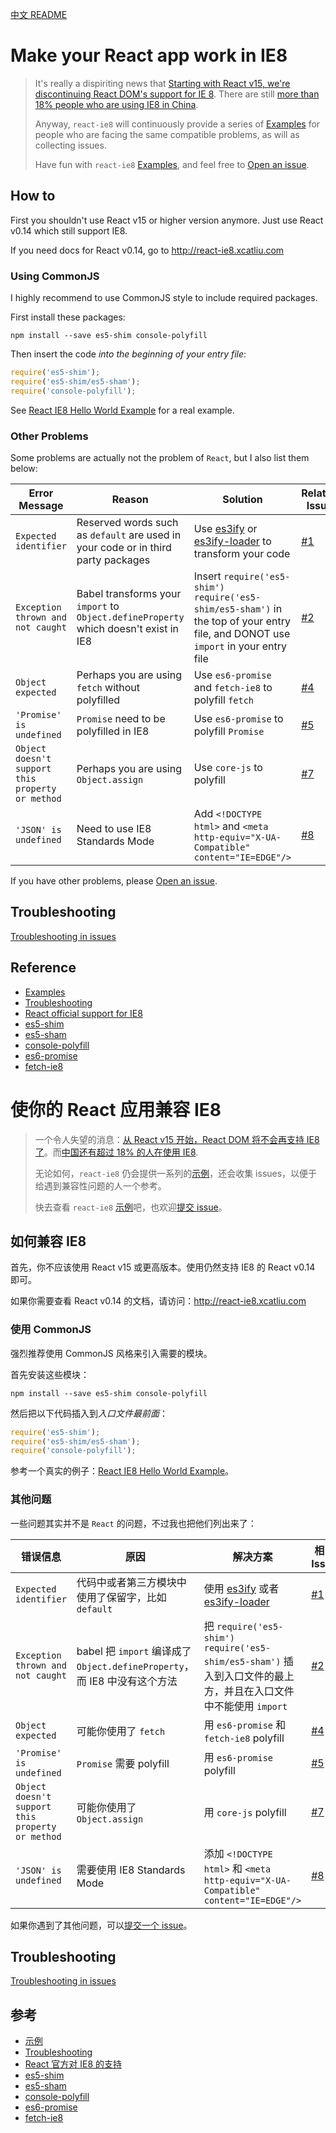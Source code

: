 [中文 README](#cn-make-your-react-app-work-in-ie8)

# Make your React app work in IE8

> It's really a dispiriting news that [Starting with React v15, we're discontinuing React DOM's support for IE 8][Discontinuing IE 8 Support in React DOM]. There are still [more than 18% people who are using IE8 in China][IE8-in-China].
>
> Anyway, `react-ie8` will continuously provide a series of [Examples] for people who are facing the same compatible problems, as will as collecting issues.
>
> Have fun with `react-ie8` [Examples], and feel free to [Open an issue].

## How to

First you shouldn't use React v15 or higher version anymore. Just use React v0.14 which still support IE8.

If you need docs for React v0.14, go to http://react-ie8.xcatliu.com

### Using CommonJS

I highly recommend to use CommonJS style to include required packages.

First install these packages:

```shell
npm install --save es5-shim console-polyfill
```

Then insert the code *into the beginning of your entry file*:

```js
require('es5-shim');
require('es5-shim/es5-sham');
require('console-polyfill');
```

See [React IE8 Hello World Example][Hello World] for a real example.

### Other Problems

Some problems are actually not the problem of `React`, but I also list them below:

Error Message | Reason | Solution | Related Issue | Example
------------- | ------ | -------- | ------------- | -------
`Expected identifier` | Reserved words such as `default` are used in your code or in third party packages | Use [es3ify] or [es3ify-loader] to transform your code | [#1] | [Fetch IE8]
`Exception thrown and not caught` | Babel transforms your `import` to `Object.defineProperty` which doesn't exist in IE8 | Insert `require('es5-shim')` `require('es5-shim/es5-sham')` in the top of your entry file, and DONOT use `import` in your entry file | [#2] | [Hello World]
`Object expected` | Perhaps you are using `fetch` without polyfilled | Use `es6-promise` and `fetch-ie8` to polyfill `fetch` | [#4] | [Fetch IE8]
`'Promise' is undefined` | `Promise` need to be polyfilled in IE8 | Use `es6-promise` to polyfill `Promise` | [#5] | [Fetch IE8]
`Object doesn't support this property or method` | Perhaps you are using `Object.assign` | Use `core-js` to polyfill | [#7] | [Object Assign]
`'JSON' is undefined` | Need to use IE8 Standards Mode | Add `<!DOCTYPE html>` and `<meta http-equiv="X-UA-Compatible" content="IE=EDGE"/>` | [#8] | [Hello World]

If you have other problems, please [Open an issue].

## Troubleshooting

[Troubleshooting in issues][Troubleshooting]

## Reference

- [Examples]
- [Troubleshooting]
- [React official support for IE8]
- [es5-shim]
- [es5-sham]
- [console-polyfill]
- [es6-promise]
- [fetch-ie8]


<a id="cn-make-your-react-app-work-in-ie8"></a>

# 使你的 React 应用兼容 IE8

> 一个令人失望的消息：[从 React v15 开始，React DOM 将不会再支持 IE8 了][Discontinuing IE 8 Support in React DOM]。而[中国还有超过 18% 的人在使用 IE8][IE8-in-China].
>
> 无论如何，`react-ie8` 仍会提供一系列的[示例][Examples]，还会收集 issues，以便于给遇到兼容性问题的人一个参考。
>
> 快去查看 `react-ie8` [示例][Examples]吧，也欢迎[提交 issue][Open an issue]。

## 如何兼容 IE8

首先，你不应该使用 React v15 或更高版本。使用仍然支持 IE8 的 React v0.14 即可。

如果你需要查看 React v0.14 的文档，请访问：http://react-ie8.xcatliu.com

### 使用 CommonJS

强烈推荐使用 CommonJS 风格来引入需要的模块。

首先安装这些模块：

```shell
npm install --save es5-shim console-polyfill
```

然后把以下代码插入到*入口文件最前面*：

```js
require('es5-shim');
require('es5-shim/es5-sham');
require('console-polyfill');
```

参考一个真实的例子：[React IE8 Hello World Example][Hello World]。

### 其他问题

一些问题其实并不是 `React` 的问题，不过我也把他们列出来了：

错误信息 | 原因 | 解决方案 | 相关 Issue | 示例
-------- | ---- | -------- | ---------- | ----
`Expected identifier` | 代码中或者第三方模块中使用了保留字，比如 `default` | 使用 [es3ify] 或者 [es3ify-loader] | [#1] | [Fetch IE8]
`Exception thrown and not caught` | babel 把 `import` 编译成了 `Object.defineProperty`，而 IE8 中没有这个方法 | 把 `require('es5-shim')` `require('es5-shim/es5-sham')` 插入到入口文件的最上方，并且在入口文件中不能使用 `import` | [#2] | [Hello World]
`Object expected` | 可能你使用了 `fetch` | 用 `es6-promise` 和 `fetch-ie8` polyfill | [#4] | [Fetch IE8]
`'Promise' is undefined` | `Promise` 需要 polyfill | 用 `es6-promise` polyfill | [#5] | [Fetch IE8]
`Object doesn't support this property or method` | 可能你使用了 `Object.assign` | 用 `core-js` polyfill | [#7] | [Object Assign]
`'JSON' is undefined` | 需要使用 IE8 Standards Mode | 添加 `<!DOCTYPE html>` 和 `<meta http-equiv="X-UA-Compatible" content="IE=EDGE"/>` | [#8] | [Hello World]

如果你遇到了其他问题，可以[提交一个 issue][Open an issue]。

## Troubleshooting

[Troubleshooting in issues][Troubleshooting]

## 参考

- [示例][Examples]
- [Troubleshooting]
- [React 官方对 IE8 的支持][React official support for IE8]
- [es5-shim]
- [es5-sham]
- [console-polyfill]
- [es6-promise]
- [fetch-ie8]

[Discontinuing IE 8 Support in React DOM]: https://facebook.github.io/react/blog/2016/01/12/discontinuing-ie8-support.html
[IE8-in-China]: http://tongji.baidu.com/data/browser
[React official support for IE8]: https://facebook.github.io/react/docs/working-with-the-browser.html#browser-support-and-polyfills
[Examples]: https://github.com/xcatliu/react-ie8/tree/master/examples
[Troubleshooting]: https://github.com/xcatliu/react-ie8/issues?utf8=%E2%9C%93&q=label%3Atroubleshooting
[Open an issue]: https://github.com/xcatliu/react-ie8/issues/new
[es5-shim]: https://github.com/es-shims/es5-shim
[es5-sham]: https://github.com/es-shims/es5-shim#shams
[console-polyfill]: https://github.com/paulmillr/console-polyfill
[es6-promise]: https://github.com/jakearchibald/es6-promise
[fetch-ie8]: https://github.com/camsong/fetch-ie8
[es3ify]: https://www.npmjs.com/package/es3ify
[es3ify-loader]: https://github.com/sorrycc/es3ify-loader
[Hello World]: https://github.com/xcatliu/react-ie8/tree/master/examples/hello-world
[Fetch IE8]: https://github.com/xcatliu/react-ie8/tree/master/examples/fetch-ie8
[Object Assign]: https://github.com/xcatliu/react-ie8/tree/master/examples/object-assign

[#1]: https://github.com/xcatliu/react-ie8/issues/1
[#2]: https://github.com/xcatliu/react-ie8/issues/2
[#4]: https://github.com/xcatliu/react-ie8/issues/4
[#5]: https://github.com/xcatliu/react-ie8/issues/5
[#7]: https://github.com/xcatliu/react-ie8/issues/7
[#8]: https://github.com/xcatliu/react-ie8/issues/8
